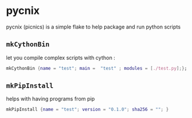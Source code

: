 # pycnix

pycnix (picnics) is a simple flake to help package and run python scripts

##  `mkCythonBin`
let you compile complex scripts with cython : 
```nix
mkCythonBin {name = "test"; main =  "test" ; modules = [./test.py];};
```

## `mkPipInstall`
helps with having programs from pip
```nix
mkPipInstall {name = "test"; version = "0.1.0"; sha256 = ""; }
```
